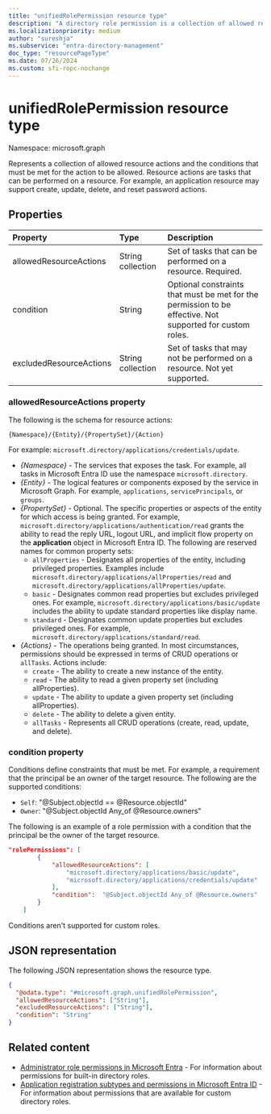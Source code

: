 ```yaml
---
title: "unifiedRolePermission resource type"
description: "A directory role permission is a collection of allowed resource actions and conditions."
ms.localizationpriority: medium
author: "sureshja"
ms.subservice: "entra-directory-management"
doc_type: "resourcePageType"
ms.date: 07/26/2024
ms.custom: sfi-ropc-nochange
---
```


# unifiedRolePermission resource type

Namespace: microsoft.graph

Represents a collection of allowed resource actions and the conditions that must be met for the action to be allowed. Resource actions are tasks that can be performed on a resource. For example, an application resource may support create, update, delete, and reset password actions.

## Properties

| Property     | Type        | Description |
|:-------------|:------------|:------------|
|allowedResourceActions|String collection| Set of tasks that can be performed on a resource. Required. |
|condition|String| Optional constraints that must be met for the permission to be effective. Not supported for custom roles.|
|excludedResourceActions|String collection| Set of tasks that may not be performed on a resource. Not yet supported. |

### allowedResourceActions property

The following is the schema for resource actions: 

```
{Namespace}/{Entity}/{PropertySet}/{Action}  
```
For example: `microsoft.directory/applications/credentials/update`.  

- *{Namespace}* - The services that exposes the task. For example, all tasks in Microsoft Entra ID use the namespace `microsoft.directory`.  
- *{Entity}* - The logical features or components exposed by the service in Microsoft Graph. For example, `applications`, `servicePrincipals`, or `groups`.
- *{PropertySet}* - Optional. The specific properties or aspects of the entity for which access is being granted. For example, 
`microsoft.directory/applications/authentication/read` grants the ability to read the reply URL, logout URL, and implicit flow property on the **application** object in Microsoft Entra ID. The following are reserved names for common property sets:  
  - `allProperties` - Designates all properties of the entity, including privileged properties. Examples include `microsoft.directory/applications/allProperties/read` and `microsoft.directory/applications/allProperties/update`.
  - `basic` - Designates common read properties but excludes privileged ones. For example, `microsoft.directory/applications/basic/update` includes the ability to update standard properties like display name.
  - `standard` - Designates common update properties but excludes privileged ones. For example, `microsoft.directory/applications/standard/read`.
- *{Actions}* - The operations being granted. In most circumstances, permissions should be expressed in terms of CRUD operations or `allTasks`. Actions include:
  - `create` - The ability to create a new instance of the entity.
  - `read` - The ability to read a given property set (including allProperties).
  - `update` - The ability to update a given property set (including allProperties).
  - `delete` - The ability to delete a given entity.
  - `allTasks` - Represents all CRUD operations (create, read, update, and delete). 

### condition property
Conditions define constraints that must be met. For example, a requirement that the principal be an owner of the target resource. The following are the supported conditions:

- `Self`: "@Subject.objectId == @Resource.objectId"
- `Owner`: "@Subject.objectId Any_of @Resource.owners"

The following is an example of a role permission with a condition that the principal be the owner of the target resource.

```json
"rolePermissions": [
        {
            "allowedResourceActions": [
                "microsoft.directory/applications/basic/update",
                "microsoft.directory/applications/credentials/update"
            ],
            "condition":  "@Subject.objectId Any_of @Resource.owners"
        }
    ]

```

Conditions aren't supported for custom roles.

## JSON representation

The following JSON representation shows the resource type.

<!-- {
  "blockType": "resource",
  "optionalProperties": [

  ],
  "@odata.type": "microsoft.graph.unifiedRolePermission",
  "baseType": null
}-->

```json
{
  "@odata.type": "#microsoft.graph.unifiedRolePermission",
  "allowedResourceActions": ["String"],
  "excludedResourceActions": ["String"],
  "condition": "String"
}
```
## Related content

- [Administrator role permissions in Microsoft Entra](/azure/active-directory/users-groups-roles/directory-assign-admin-roles) - For information about permissions for built-in directory roles.
- [Application registration subtypes and permissions in Microsoft Entra ID](/azure/active-directory/users-groups-roles/roles-custom-available-permissions) -  For information about permissions that are available for custom directory roles. 

<!-- uuid: 16cd6b66-4b1a-43a1-adaf-3a886856ed98
2019-02-04 14:57:30 UTC -->
<!-- {
  "type": "#page.annotation",
  "description": "unifiedRolePermission resource",
  "keywords": "",
  "section": "documentation",
  "tocPath": ""
}-->
